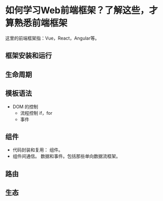 # 如何学习Web前端框架？了解这些，才算熟悉前端框架
这里的前端框架指：Vue，React，Angular等。
## 框架安装和运行

## 生命周期

## 模板语法
* DOM 的控制
  * 流程控制 if，for
  * 事件

## 组件
* 代码封装和复用： 组件。
* 组件间通信。 数据和事件。包括那些单向数据流框架。

## 路由

## 生态
